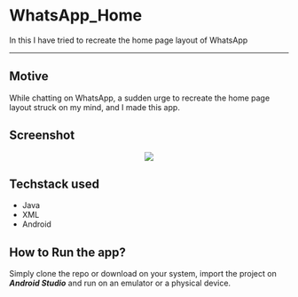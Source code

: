 # WhatsApp_Home
In this I have tried to recreate the home page layout of WhatsApp

---

## Motive
While chatting on WhatsApp, a sudden urge to recreate the home page layout struck on my mind, and I made this app.

## Screenshot
<p align="center">
  <img src="https://user-images.githubusercontent.com/53803245/109700280-8ffebc80-7bb7-11eb-8bbe-030c29846c65.jpg"/>
</p>

## Techstack used
- Java
- XML
- Android

## How to Run the app?
Simply clone the repo or download on your system, import the project on ***Android Studio*** and run on an emulator or a physical device.
